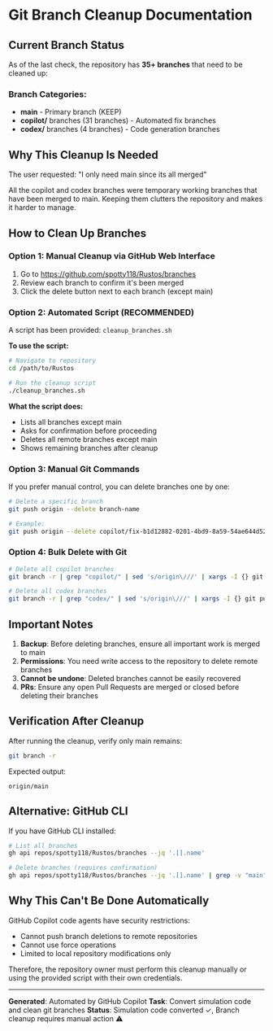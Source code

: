 # Git Branch Cleanup Documentation

## Current Branch Status

As of the last check, the repository has **35+ branches** that need to be cleaned up:

### Branch Categories:
- **main** - Primary branch (KEEP)
- **copilot/** branches (31 branches) - Automated fix branches
- **codex/** branches (4 branches) - Code generation branches

## Why This Cleanup Is Needed

The user requested: "I only need main since its all merged"

All the copilot and codex branches were temporary working branches that have been merged to main. Keeping them clutters the repository and makes it harder to manage.

## How to Clean Up Branches

### Option 1: Manual Cleanup via GitHub Web Interface

1. Go to https://github.com/spotty118/Rustos/branches
2. Review each branch to confirm it's been merged
3. Click the delete button next to each branch (except main)

### Option 2: Automated Script (RECOMMENDED)

A script has been provided: `cleanup_branches.sh`

**To use the script:**

```bash
# Navigate to repository
cd /path/to/Rustos

# Run the cleanup script
./cleanup_branches.sh
```

**What the script does:**
- Lists all branches except main
- Asks for confirmation before proceeding
- Deletes all remote branches except main
- Shows remaining branches after cleanup

### Option 3: Manual Git Commands

If you prefer manual control, you can delete branches one by one:

```bash
# Delete a specific branch
git push origin --delete branch-name

# Example:
git push origin --delete copilot/fix-b1d12882-0201-4bd9-8a59-54ae644d52bc
```

### Option 4: Bulk Delete with Git

```bash
# Delete all copilot branches
git branch -r | grep "copilot/" | sed 's/origin\///' | xargs -I {} git push origin --delete {}

# Delete all codex branches  
git branch -r | grep "codex/" | sed 's/origin\///' | xargs -I {} git push origin --delete {}
```

## Important Notes

1. **Backup**: Before deleting branches, ensure all important work is merged to main
2. **Permissions**: You need write access to the repository to delete remote branches
3. **Cannot be undone**: Deleted branches cannot be easily recovered
4. **PRs**: Ensure any open Pull Requests are merged or closed before deleting their branches

## Verification After Cleanup

After running the cleanup, verify only main remains:

```bash
git branch -r
```

Expected output:
```
origin/main
```

## Alternative: GitHub CLI

If you have GitHub CLI installed:

```bash
# List all branches
gh api repos/spotty118/Rustos/branches --jq '.[].name'

# Delete branches (requires confirmation)
gh api repos/spotty118/Rustos/branches --jq '.[].name' | grep -v "main" | xargs -I {} gh api -X DELETE repos/spotty118/Rustos/git/refs/heads/{}
```

## Why This Can't Be Done Automatically

GitHub Copilot code agents have security restrictions:
- Cannot push branch deletions to remote repositories
- Cannot use force operations
- Limited to local repository modifications only

Therefore, the repository owner must perform this cleanup manually or using the provided script with their own credentials.

---

**Generated**: Automated by GitHub Copilot
**Task**: Convert simulation code and clean git branches
**Status**: Simulation code converted ✓, Branch cleanup requires manual action ⚠️

